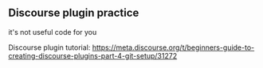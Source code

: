 ## Discourse plugin practice
it's not useful code for you

Discourse plugin tutorial: https://meta.discourse.org/t/beginners-guide-to-creating-discourse-plugins-part-4-git-setup/31272

